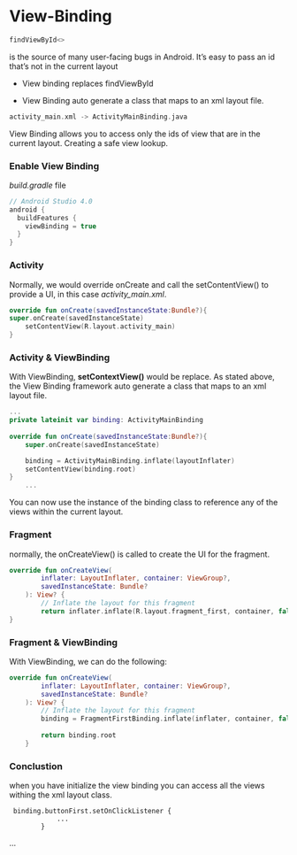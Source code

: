# View-Binding

```kotlin
findViewById<>
```
is the source of many user-facing bugs in Android. It’s easy to pass an id that’s not in the current layout 

- View binding replaces findViewById

- View Binding auto generate a class that maps to an xml layout file.
```kotlin
activity_main.xml -> ActivityMainBinding.java
```

View Binding allows you to access only the ids of view that are in the current layout. Creating a safe view lookup.


### Enable View Binding

*build.gradle* file
```kotlin
// Android Studio 4.0
android {
  buildFeatures {
    viewBinding = true
  }
}
```

### Activity
Normally, we would override onCreate and call the setContentView() to provide a UI, in this case *activity_main.xml*.

```kotlin
override fun onCreate(savedInstanceState:Bundle?){
super.onCreate(savedInstanceState)
    setContentView(R.layout.activity_main)
}
```
### Activity & ViewBinding
With ViewBinding, **setContextView()** would be replace.
As stated above, the View Binding framework auto generate a class that maps to an xml layout file.
```kotlin
...
private lateinit var binding: ActivityMainBinding
    
override fun onCreate(savedInstanceState:Bundle?){
    super.onCreate(savedInstanceState)

    binding = ActivityMainBinding.inflate(layoutInflater)
    setContentView(binding.root)
}
    ...
```
You can now use the instance of the binding class to reference any of the views within the current layout.

### Fragment

normally, the onCreateView() is called to create the UI for the fragment.
```kotlin
override fun onCreateView(
        inflater: LayoutInflater, container: ViewGroup?,
        savedInstanceState: Bundle?
    ): View? {
        // Inflate the layout for this fragment
        return inflater.inflate(R.layout.fragment_first, container, false)
}
```
### Fragment & ViewBinding
With ViewBinding, we can do the following:
```kotlin
override fun onCreateView(
        inflater: LayoutInflater, container: ViewGroup?,
        savedInstanceState: Bundle?
    ): View? {
        // Inflate the layout for this fragment
        binding = FragmentFirstBinding.inflate(inflater, container, false)
        
        return binding.root
    }
```
### Conclustion
when you have initialize the view binding you can access all the views withing the xml layout class.
```
 binding.buttonFirst.setOnClickListener { 
            ...
        }
 ```
 ...
